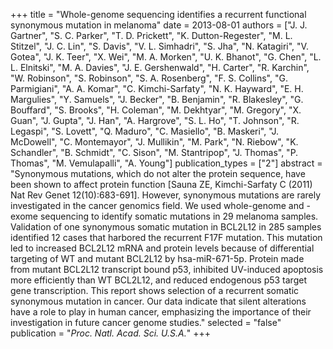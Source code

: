 +++
title = "Whole-genome sequencing identifies a recurrent functional synonymous mutation in melanoma"
date = 2013-08-01
authors = ["J. J. Gartner", "S. C. Parker", "T. D. Prickett", "K. Dutton-Regester", "M. L. Stitzel", "J. C. Lin", "S. Davis", "V. L. Simhadri", "S. Jha", "N. Katagiri", "V. Gotea", "J. K. Teer", "X. Wei", "M. A. Morken", "U. K. Bhanot", "G. Chen", "L. L. Elnitski", "M. A. Davies", "J. E. Gershenwald", "H. Carter", "R. Karchin", "W. Robinson", "S. Robinson", "S. A. Rosenberg", "F. S. Collins", "G. Parmigiani", "A. A. Komar", "C. Kimchi-Sarfaty", "N. K. Hayward", "E. H. Margulies", "Y. Samuels", "J. Becker", "B. Benjamin", "R. Blakesley", "G. Bouffard", "S. Brooks", "H. Coleman", "M. Dekhtyar", "M. Gregory", "X. Guan", "J. Gupta", "J. Han", "A. Hargrove", "S. L. Ho", "T. Johnson", "R. Legaspi", "S. Lovett", "Q. Maduro", "C. Masiello", "B. Maskeri", "J. McDowell", "C. Montemayor", "J. Mullikin", "M. Park", "N. Riebow", "K. Schandler", "B. Schmidt", "C. Sison", "M. Stantripop", "J. Thomas", "P. Thomas", "M. Vemulapalli", "A. Young"]
publication_types = ["2"]
abstract = "Synonymous mutations, which do not alter the protein sequence, have been shown to affect protein function [Sauna ZE, Kimchi-Sarfaty C (2011) Nat Rev Genet 12(10):683-691]. However, synonymous mutations are rarely investigated in the cancer genomics field. We used whole-genome and -exome sequencing to identify somatic mutations in 29 melanoma samples. Validation of one synonymous somatic mutation in BCL2L12 in 285 samples identified 12 cases that harbored the recurrent F17F mutation. This mutation led to increased BCL2L12 mRNA and protein levels because of differential targeting of WT and mutant BCL2L12 by hsa-miR-671-5p. Protein made from mutant BCL2L12 transcript bound p53, inhibited UV-induced apoptosis more efficiently than WT BCL2L12, and reduced endogenous p53 target gene transcription. This report shows selection of a recurrent somatic synonymous mutation in cancer. Our data indicate that silent alterations have a role to play in human cancer, emphasizing the importance of their investigation in future cancer genome studies."
selected = "false"
publication = "*Proc. Natl. Acad. Sci. U.S.A.*"
+++

